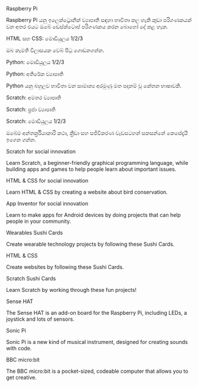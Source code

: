 Raspberry Pi

Raspberry Pi යනු ඉලෙක්ට්‍රොනික් ව්‍යාපෘති සඳහා භාවිතා කල හැකි කුඩා පරිගණකයක් වන අතර එයට ඔබේ ඩෙස්ක්ටොප් පරිගණකය කරන බොහෝ දේ කළ හැක.

HTML සහ CSS: මොඩියුලය 1/2/3

ඔබ කැමති විලාසයක වෙබ් පිටු ගොඩනගන්න.

Python: මොඩියුලය 1/2/3

Python: අතිරේක ව්‍යාපෘති

Python යනු බහුලව භාවිතා වන සාමාන්‍ය අරමුණු මත පදනම් වූ කේතන භාෂාවකි.

Scratch: අමතර ව්‍යාපෘති

Scratch: ප්‍රජා ව්‍යාපෘති

Scratch: මොඩියුලය 1/2/3

ඔබේම අන්තර්ක්‍රියාකාරි කථා, ක්‍රීඩා සහ සජිවීකරණ වැඩසටහන් සකසන්නේ කෙසේදැයි ඉගෙන ගන්න.

Scratch for social innovation

Learn Scratch, a beginner-friendly graphical programming language, while building apps and games to help people learn about important issues.

HTML & CSS for social innovation

Learn HTML & CSS by creating a website about bird conservation.

App Inventor for social innovation

Learn to make apps for Android devices by doing projects that can help people in your community.

Wearables Sushi Cards

Create wearable technology projects by following these Sushi Cards.

HTML & CSS

Create websites by following these Sushi Cards.

Scratch Sushi Cards

Learn Scratch by working through these fun projects!

Sense HAT

The Sense HAT is an add-on board for the Raspberry Pi, including LEDs, a joystick and lots of sensors.

Sonic Pi

Sonic Pi is a new kind of musical instrument, designed for creating sounds with code.

BBC micro:bit

The BBC micro:bit is a pocket-sized, codeable computer that allows you to get creative.